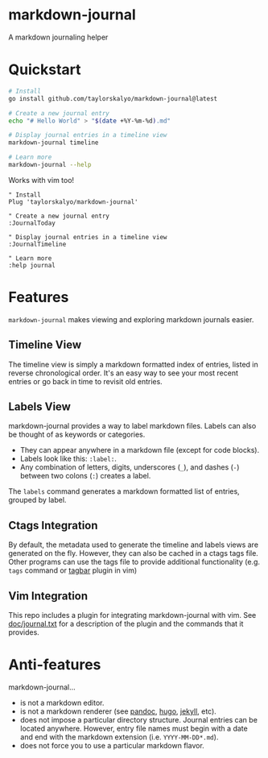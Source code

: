 # markdown-journal

A markdown journaling helper

# Quickstart

```bash
# Install
go install github.com/taylorskalyo/markdown-journal@latest

# Create a new journal entry
echo "# Hello World" > "$(date +%Y-%m-%d).md"

# Display journal entries in a timeline view
markdown-journal timeline

# Learn more
markdown-journal --help
```

Works with vim too!

```vim
" Install
Plug 'taylorskalyo/markdown-journal'

" Create a new journal entry
:JournalToday

" Display journal entries in a timeline view
:JournalTimeline

" Learn more
:help journal
```

# Features

`markdown-journal` makes viewing and exploring markdown journals easier.

## Timeline View

The timeline view is simply a markdown formatted index of entries, listed in reverse chronological order. It's an easy way to see your most recent entries or go back in time to revisit old entries.

## Labels View

markdown-journal provides a way to label markdown files. Labels can also be thought of as keywords or categories.
- They can appear anywhere in a markdown file (except for code blocks).
- Labels look like this: `:label:`.
- Any combination of letters, digits, underscores (`_`), and dashes (`-`) between two colons (`:`) creates a label.

The `labels` command generates a markdown formatted list of entries, grouped by label.

## Ctags Integration

By default, the metadata used to generate the timeline and labels views are generated on the fly. However, they can also be cached in a ctags tags file. Other programs can use the tags file to provide additional functionality (e.g. `tags` command or [tagbar](https://github.com/majutsushi/tagbar) plugin in vim)

## Vim Integration

This repo includes a plugin for integrating markdown-journal with vim. See [doc/journal.txt](../blob/master/doc/journal.txt) for a description of the plugin and the commands that it provides.

# Anti-features

markdown-journal...

- is not a markdown editor.
- is not a markdown renderer (see [pandoc](https://pandoc.org/), [hugo](https://gohugo.io/), [jekyll](https://jekyllrb.com/), etc).
- does not impose a particular directory structure. Journal entries can be located anywhere. However, entry file names must begin with a date and end with the markdown extension (i.e. `YYYY-MM-DD*.md`).
- does not force you to use a particular markdown flavor.
